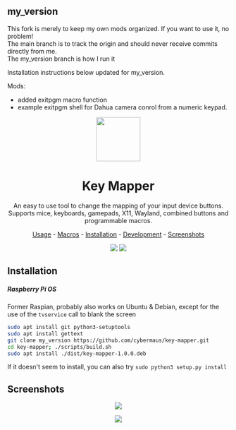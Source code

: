 ## my_version
This fork is merely to keep my own mods organized. If you want to use it, no problem!<br/>
The main branch is to track the origin and should never receive commits directly from me.<br/>
The my_version branch is how I run it

Installation instructions below updated for my_version.

Mods:
- added exitpgm macro function
- example exitpgm shell for Dahua camera conrol from a numeric keypad.

<p align="center"><img src="data/key-mapper.svg" width=100/></p>

<h1 align="center">Key Mapper</h1>

<p align="center">
  An easy to use tool to change the mapping of your input device buttons.<br/>
  Supports mice, keyboards, gamepads, X11, Wayland, combined buttons and programmable macros.
</p>

<p align="center"><a href="readme/usage.md">Usage</a> - <a href="readme/macros.md">Macros</a> - <a href="#installation">Installation</a> - <a href="readme/development.md">Development</a> - <a href="#screenshots">Screenshots</a></p>

<p align="center"><img src="readme/pylint.svg"/> <img src="readme/coverage.svg"/></p>

## Installation

##### Raspberry Pi OS 
Former Raspian, probably also works on Ubuntu & Debian, except for the use of the `tvservice` 
call to blank the screen

```bash
sudo apt install git python3-setuptools
sudo apt install gettext 
git clone my_version https://github.com/cybermaus/key-mapper.git
cd key-mapper; ./scripts/build.sh
sudo apt install ./dist/key-mapper-1.0.0.deb
```

If it doesn't seem to install, you can also try `sudo python3 setup.py install`

## Screenshots

<p align="center">
  <img src="readme/screenshot.png"/>
</p>

<p align="center">
  <img src="readme/screenshot_2.png"/>
</p>
